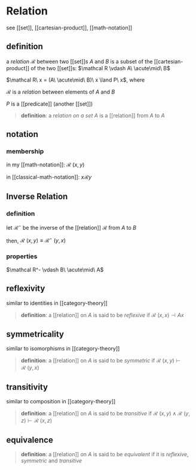 # Relation

see [[set]], [[cartesian-product]], [[math-notation]]

## definition

a _relation_ $\mathcal R$ between two [[set]]s $A$ and $B$ is a subset of the [[cartesian-product]] of the two [[set]]s: $\mathcal R \vdash A\ \acute\mid\ B$

$\mathcal R\ x = (A\ \acute\mid\ B)\ x \land P\ x$, where

$\mathcal R$ is a _relation_ between elements of $A$ and $B$

$P$ is a [[predicate]] (another [[set]])

> **definition**: a _relation on a set_ $A$ is a [[relation]] from $A$ to $A$

## notation

### membership

in my [[math-notation]]: $\mathcal R\ (x, y)$

in [[classical-math-notation]]: $x \mathcal R y$

## Inverse Relation

### definition

let $\mathcal R^-$ be the inverse of the [[relation]] $\mathcal R$ from $A$ to $B$

then, $\mathcal R\ (x, y) \equiv \mathcal R^-\ (y, x)$

### properties

$\mathcal R^- \vdash B\ \acute\mid\ A$

## reflexivity

similar to identities in [[category-theory]]

> **definition**: a [[relation]] on $A$ is said to be _reflexive_ if $\mathcal R\ (x, x) \dashv A x$

## symmetricality

similar to isomorphisms in [[category-theory]]

> **definition**: a [[relation]] on $A$ is said to be _symmetric_ if $\mathcal R\ (x, y) \vdash \mathcal R\ (y, x)$

## transitivity

similar to composition in [[category-theory]]

> **definition**: a [[relation]] on $A$ is said to be _transitive_ if $\mathcal R\ (x, y) \land \mathcal R\ (y, z) \vdash \mathcal R\ (x, z)$

## equivalence

> **definition**: a [[relation]] on $A$ is said to be _equivalent_ if it is _reflexive_, _symmetric_ and _transitive_
